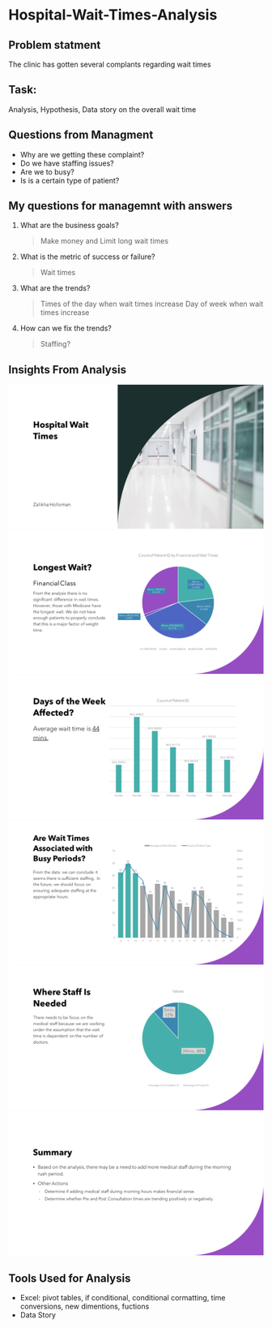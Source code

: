 # Hospital-Wait-Times-Analysis


## Problem statment
The clinic has gotten several complants regarding wait times
## Task:
 Analysis, Hypothesis, Data story on the overall wait time

## Questions from Managment
- Why are we getting these complaint?
- Do we have staffing issues?
- Are we to busy?
- Is is a certain type of patient?

## My questions for managemnt with answers
1. What are the business goals?
    
    > Make money and Limit long wait times
2. What is the metric of success or failure?
    
    >Wait times
3. What are the trends?
    
    >Times of the day when wait times increase 
    >Day of week when wait times increase
4. How can we fix the trends?
    >Staffing?

## Insights From Analysis
![Slide1](./images/Visualization/Slide1.PNG?raw=true)
![Slide2](./images/Visualization/Slide2.PNG?raw=true)
![Slide3](./images/Visualization/Slide3.PNG?raw=true)
![Slide4](./images/Visualization/Slide4.PNG?raw=true)
![Slide5](./images/Visualization/Slide5.PNG?raw=true)
![Slide6](./images/Visualization/Slide6.PNG?raw=true)




## Tools Used for Analysis
- Excel: pivot tables, if conditional, conditional cormatting, time conversions, new dimentions, fuctions
- Data Story
